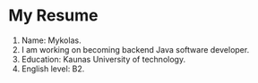 My Resume
============

1. Name: Mykolas.
2. I am working on becoming backend Java software developer.
3. Education: Kaunas University of technology.
4. English level: B2.